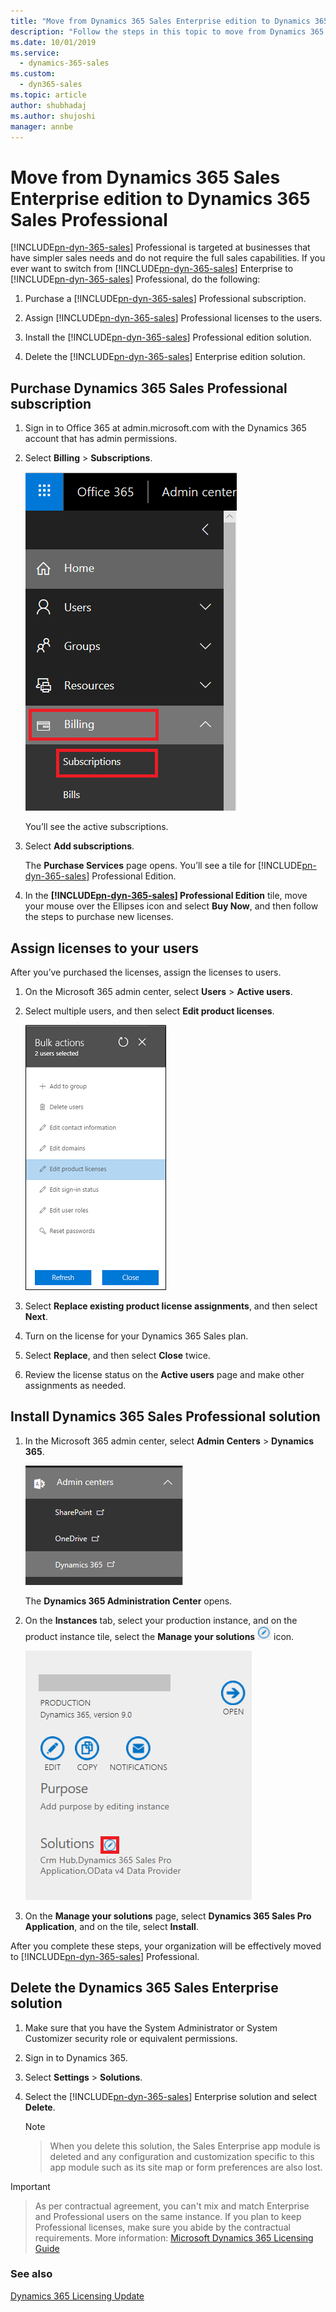 ```yaml
---
title: "Move from Dynamics 365 Sales Enterprise edition to Dynamics 365 Sales Professional (Dynamics 365 Sales) | MicrosoftDocs"
description: "Follow the steps in this topic to move from Dynamics 365 Sales Enterprise edition to Dynamics 365 Sales Professional."
ms.date: 10/01/2019
ms.service: 
  - dynamics-365-sales
ms.custom: 
  - dyn365-sales
ms.topic: article
author: shubhadaj
ms.author: shujoshi
manager: annbe
---
```


# Move from Dynamics 365 Sales Enterprise edition to Dynamics 365 Sales Professional

[!INCLUDE[pn-dyn-365-sales](../includes/pn-dyn-365-sales.md)] Professional is targeted at businesses that have simpler sales needs and do not require the full sales capabilities. If you ever want to switch from [!INCLUDE[pn-dyn-365-sales](../includes/pn-dyn-365-sales.md)] Enterprise to [!INCLUDE[pn-dyn-365-sales](../includes/pn-dyn-365-sales.md)] Professional, do the following:

1.	Purchase a [!INCLUDE[pn-dyn-365-sales](../includes/pn-dyn-365-sales.md)] Professional subscription.

2.	Assign [!INCLUDE[pn-dyn-365-sales](../includes/pn-dyn-365-sales.md)] Professional licenses to the users.

3.	Install the [!INCLUDE[pn-dyn-365-sales](../includes/pn-dyn-365-sales.md)] Professional edition solution.

4.	Delete the [!INCLUDE[pn-dyn-365-sales](../includes/pn-dyn-365-sales.md)] Enterprise edition solution.


## Purchase Dynamics 365 Sales Professional subscription

1.  Sign in to Office 365 at admin.microsoft.com with the Dynamics 365 account that has admin permissions.

2.  Select **Billing** > **Subscriptions**.

    ![Select Subscriptions](media/subscription-office-365-admin-center.png "Select Subscriptions")

    You’ll see the active subscriptions. 

3.  Select **Add subscriptions**.

    The **Purchase Services** page opens. You’ll see a tile for [!INCLUDE[pn-dyn-365-sales](../includes/pn-dyn-365-sales.md)] Professional Edition.

4.	In the **[!INCLUDE[pn-dyn-365-sales](../includes/pn-dyn-365-sales.md)] Professional Edition** tile, move your mouse over the Ellipses icon and select **Buy Now**, and then follow the steps to purchase new licenses. 

## Assign licenses to your users

After you’ve purchased the licenses, assign the licenses to users. 

1.	On the Microsoft 365 admin center, select **Users** > **Active users**.

2.	Select multiple users, and then select **Edit product licenses**. 
    
    ![Bulk action to edit multiple product licenses](media/bulk-actions-edit-product-licenses.png "Bulk action to edit multiple product licenses")

3.	Select **Replace existing product license assignments**, and then select **Next**. 

4.	Turn on the license for your Dynamics 365 Sales plan. 

5.	Select **Replace**, and then select **Close** twice. 

6.	Review the license status on the **Active users** page and make other assignments as needed. 

## Install Dynamics 365 Sales Professional solution

1.	In the Microsoft 365 admin center, select **Admin Centers** > **Dynamics 365**.

    ![Dynamics 365 admin center in Office 365 nav bar](media/select-admin-center.png "Dynamics 365 admin center in Office 365 nav bar")
    
    The **Dynamics 365 Administration Center** opens.

2.	On the **Instances** tab, select your production instance, and on the product instance tile, select the **Manage your solutions** ![Manage your solutions](media/manage-your-solutions.png "Manage your solutions") icon.

    ![Production instance on the Instances tab](media/production-instance-on-instances-tab.png "Production instance on the Instances tab")

3.	On the **Manage your solutions** page, select **Dynamics 365 Sales Pro Application**, and on the tile, select **Install**.

After you complete these steps, your organization will be effectively moved to [!INCLUDE[pn-dyn-365-sales](../includes/pn-dyn-365-sales.md)] Professional.


## Delete the Dynamics 365 Sales Enterprise solution

1.	Make sure that you have the System Administrator or System Customizer security role or equivalent permissions.

2.	Sign in to Dynamics 365. 

3.	Select **Settings** > **Solutions**. 

4.	Select the [!INCLUDE[pn-dyn-365-sales](../includes/pn-dyn-365-sales.md)] Enterprise solution and select **Delete**. 

    > [!NOTE]

    > When you delete this solution, the Sales Enterprise app module is deleted and any configuration and customization specific to this app module such as its site map or form preferences are also lost.


> [!IMPORTANT]

> As per contractual agreement, you can't mix and match Enterprise and Professional users on the same instance. If you plan to keep Professional licenses, make sure you abide by the contractual requirements. More information: [Microsoft Dynamics 365 Licensing Guide](https://go.microsoft.com/fwlink/?LinkId=866544)


### See also

[Dynamics 365 Licensing Update](https://docs.microsoft.com/en-us/dynamics365/licensing/update)
